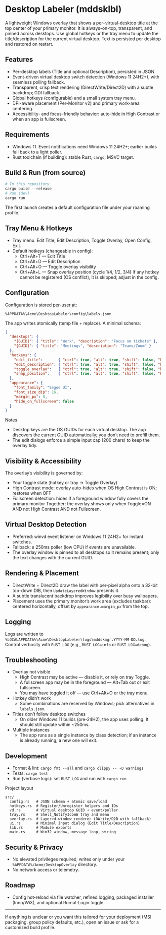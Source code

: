 # Desktop Labeler (mddsklbl)

A lightweight Windows overlay that shows a per–virtual-desktop title at the top center of your primary monitor. It is always-on-top, transparent, and pinned across desktops. Use global hotkeys or the tray menu to update the title/description for the current virtual desktop. Text is persisted per desktop and restored on restart.

## Features
- Per-desktop labels (Title and optional Description), persisted in JSON.
- Event-driven virtual desktop switch detection (Windows 11 24H2+), with seamless polling fallback.
- Transparent, crisp text rendering (DirectWrite/Direct2D) with a subtle backdrop; GDI fallback.
- Global hotkeys (configurable) and a small system tray menu.
- DPI-aware placement (Per-Monitor v2) and primary work-area centering.
- Accessibility- and focus-friendly behavior: auto-hide in High Contrast or when an app is fullscreen.

## Requirements
- Windows 11. Event notifications need Windows 11 24H2+; earlier builds fall back to a light poller.
- Rust toolchain (if building): stable Rust, `cargo`, MSVC target.

## Build & Run (from source)
```powershell
# In this repository
cargo build --release
# Run (dev)
cargo run
```
The first launch creates a default configuration file under your roaming profile.

## Tray Menu & Hotkeys
- Tray menu: Edit Title, Edit Description, Toggle Overlay, Open Config, Exit.
- Default hotkeys (changeable in config):
  - Ctrl+Alt+T — Edit Title
  - Ctrl+Alt+D — Edit Description
  - Ctrl+Alt+O — Toggle overlay visibility
  - Ctrl+Alt+L — Snap overlay position (cycle 1/4, 1/2, 3/4)
If any hotkey cannot be registered (OS conflict), it is skipped; adjust in the config.

## Configuration
Configuration is stored per-user at:
```
%APPDATA%\Acme\DesktopLabeler\config\labels.json
```
The app writes atomically (temp file + replace). A minimal schema:
```json
{
  "desktops": {
    "{GUID}": { "title": "Work", "description": "Focus on tickets" },
    "{GUID}": { "title": "Meetings", "description": "Teams/Zoom" }
  },
  "hotkeys": {
    "edit_title":       { "ctrl": true, "alt": true, "shift": false, "key": "T" },
    "edit_description": { "ctrl": true, "alt": true, "shift": false, "key": "D" },
    "toggle_overlay":   { "ctrl": true, "alt": true, "shift": false, "key": "O" },
    "snap_position":    { "ctrl": true, "alt": true, "shift": false, "key": "L" }
  },
  "appearance": {
    "font_family": "Segoe UI",
    "font_size_dip": 16,
    "margin_px": 8,
    "hide_on_fullscreen": false
  }
}
```
Notes
- Desktop keys are the OS GUIDs for each virtual desktop. The app discovers the current GUID automatically; you don’t need to prefill them.
- The edit dialogs enforce a simple input cap (200 chars) to keep the overlay tidy.

## Visibility & Accessibility
The overlay’s visibility is governed by:
- Your toggle state (hotkey or tray → Toggle Overlay)
- High Contrast mode: overlay auto-hides when OS High Contrast is ON; restores when OFF
- Fullscreen detection: hides if a foreground window fully covers the primary monitor
Together: the overlay shows only when Toggle=ON AND not High Contrast AND not Fullscreen.

## Virtual Desktop Detection
- Preferred: winvd event listener on Windows 11 24H2+ for instant switches.
- Fallback: a 250ms poller (low CPU) if events are unavailable.
- The overlay window is pinned to all desktops so it remains present; only the text changes with the current GUID.

## Rendering & Placement
- DirectWrite + Direct2D draw the label with per-pixel alpha onto a 32-bit top-down DIB, then `UpdateLayeredWindow` presents it.
- A subtle translucent backdrop improves legibility over busy wallpapers.
- Placement uses the primary monitor’s work area (excludes taskbar): centered horizontally, offset by `appearance.margin_px` from the top.

## Logging
Logs are written to `%LOCALAPPDATA%\Acme\DesktopLabeler\logs\mddskmgr.YYYY-MM-DD.log`. Control verbosity with `RUST_LOG` (e.g., `RUST_LOG=info` or `RUST_LOG=debug`).

## Troubleshooting
- Overlay not visible
  - High Contrast may be active — disable it, or rely on tray Toggle.
  - A fullscreen app may be in the foreground — Alt+Tab out or exit fullscreen.
  - You may have toggled it off — use Ctrl+Alt+O or the tray menu.
- Hotkey didn’t work
  - Some combinations are reserved by Windows; pick alternatives in `labels.json`.
- Titles don’t follow desktop switches
  - On older Windows 11 builds (pre-24H2), the app uses polling. It should still update within ~250ms.
- Multiple instances
  - The app runs as a single instance by class detection; if an instance is already running, a new one will exit.

## Development
- Format & lint: `cargo fmt --all` and `cargo clippy -- -D warnings`
- Tests: `cargo test`
- Run (verbose logs): set `RUST_LOG` and run with `cargo run`

Project layout
```
src/
  config.rs   # JSON schema + atomic save/load
  hotkeys.rs  # Register/Unregister helpers and IDs
  vd.rs       # Virtual desktop GUID + event/poller
  tray.rs     # Shell_NotifyIconW tray and menu
  overlay.rs  # Layered-window renderer (DWrite/D2D with fallback)
  ui.rs       # Minimal input dialog (Edit Title/Description)
  lib.rs      # Module exports
  main.rs     # Win32 window, message loop, wiring
```

## Security & Privacy
- No elevated privileges required; writes only under your `%APPDATA%/Acme/DesktopOverlay` directory.
- No network access or telemetry.

## Roadmap
- Config hot-reload via file watcher, refined logging, packaged installer (Inno/WiX), and optional Run‑at‑Login toggle.

---
If anything is unclear or you want this tailored for your deployment (MSI packaging, group policy defaults, etc.), open an issue or ask for a customized build profile.
